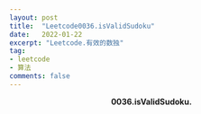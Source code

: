 ```yaml
---
layout: post
title:  "Leetcode0036.isValidSudoku"
date:   2022-01-22
excerpt: "Leetcode.有效的数独"
tag:
- leetcode 
- 算法
comments: false
---
```


<center><b>0036.isValidSudoku.</b> </center>